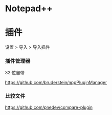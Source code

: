 Notepad++
=========

# 插件

设置 > 导入 > 导入插件

### 插件管理器

32 位自带

https://github.com/bruderstein/nppPluginManager

### 比较文件

https://github.com/pnedev/compare-plugin
